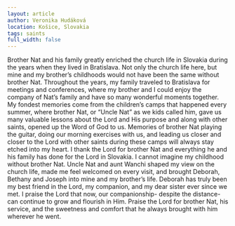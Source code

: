 ```yaml
---
layout: article
author: Veronika Hudáková
location: Košice, Slovakia
tags: saints
full_width: false
---
```

Brother Nat and his family greatly enriched the church life in Slovakia during the years when they lived in Bratislava. Not only the church life here, but mine and my brother’s childhoods would not have been the same without brother Nat. Throughout the years, my family traveled to Bratislava for meetings and conferences, where my brother and I could enjoy the company of Nat’s family and have so many wonderful moments together. My fondest memories come from the children’s camps that happened every summer, where brother Nat, or “Uncle Nat” as we kids called him, gave us many valuable lessons about the Lord and His purpose and along with other saints, opened up the Word of God to us. Memories of brother Nat playing the guitar, doing our morning exercises with us, and leading us closer and closer to the Lord with other saints during these camps will always stay etched into my heart. I thank the Lord for brother Nat and everything he and his family has done for the Lord in Slovakia. I cannot imagine my childhood without brother Nat. Uncle Nat and aunt Wanchi shaped my view on the church life, made me feel welcomed on every visit, and brought Deborah, Bethany and Joseph into mine and my brother’s life. Deborah has truly been my best friend in the Lord, my companion, and my dear sister ever since we met. I praise the Lord that now, our companionship- despite the distance- can continue to grow and flourish in Him.
Praise the Lord for brother Nat, his service, and the sweetness and comfort that he always brought with him wherever he went.
